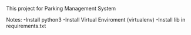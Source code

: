 This project for Parking Management System

Notes:
    -Install python3
    -Install Virtual Enviroment (virtualenv)
    -Install lib in requirements.txt